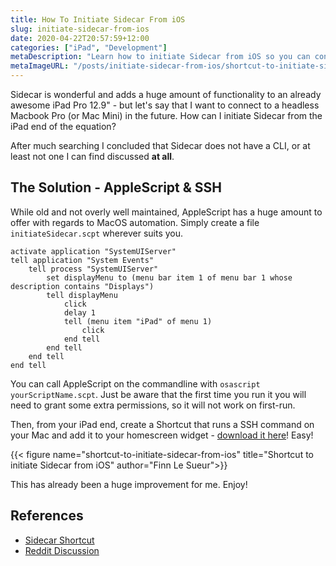 ```yaml
---
title: How To Initiate Sidecar From iOS
slug: initiate-sidecar-from-ios
date: 2020-04-22T20:57:59+12:00
categories: ["iPad", "Development"]
metaDescription: "Learn how to initiate Sidecar from iOS so you can connect to a headless Mac!"
metaImageURL: "/posts/initiate-sidecar-from-ios/shortcut-to-initiate-sidecar-from-ios.png"
---
```


Sidecar is wonderful and adds a huge amount of functionality to an already awesome iPad Pro 12.9" - but let's say that I want to connect to a headless Macbook Pro (or Mac Mini) in the future. How can I initiate Sidecar from the iPad end of the equation?

<!--more-->

After much searching I concluded that Sidecar does not have a CLI, or at least not one I can find discussed __at all__.

## The Solution - AppleScript & SSH

While old and not overly well maintained, AppleScript has a huge amount to offer with regards to MacOS automation. Simply create a file `initiateSidecar.scpt` wherever suits you.

```applescript
activate application "SystemUIServer"
tell application "System Events"
    tell process "SystemUIServer"
        set displayMenu to (menu bar item 1 of menu bar 1 whose description contains "Displays")
        tell displayMenu
            click
            delay 1
            tell (menu item "iPad" of menu 1)
                click
            end tell
        end tell
    end tell
end tell
```

You can call AppleScript on the commandline with `osascript yourScriptName.scpt`. Just be aware that the first time you run it you will need to grant some extra permissions, so it will not work on first-run.

Then, from your iPad end, create a Shortcut that runs a SSH command on your Mac and add it to your homescreen widget - [download it here][shortcut]! Easy!

{{< figure name="shortcut-to-initiate-sidecar-from-ios" title="Shortcut to initiate Sidecar from iOS" author="Finn Le Sueur">}}

This has already been a huge improvement for me. Enjoy!

## References
- [Sidecar Shortcut][shortcut]
- [Reddit Discussion][reddit]

[shortcut]: https://www.icloud.com/shortcuts/fc7dea1568204200aede157cf0c28fd1 "Download Sidecar Shortcut"
[reddit]: https://www.reddit.com/r/shortcuts/comments/fzjlil/initiate_sidecar_from_ipad/fn509uh/ "Reddit Discussion"

